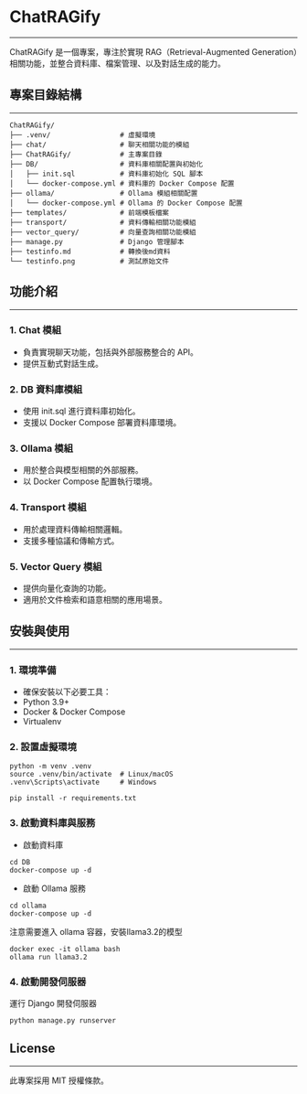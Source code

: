 # ChatRAGify

---
ChatRAGify 是一個專案，專注於實現 RAG（Retrieval-Augmented Generation）相關功能，並整合資料庫、檔案管理、以及對話生成的能力。

## 專案目錄結構

---

```plaintext
ChatRAGify/
├── .venv/                 # 虛擬環境
├── chat/                  # 聊天相關功能的模組
├── ChatRAGify/            # 主專案目錄
├── DB/                    # 資料庫相關配置與初始化
│   ├── init.sql           # 資料庫初始化 SQL 腳本
│   └── docker-compose.yml # 資料庫的 Docker Compose 配置
├── ollama/                # Ollama 模組相關配置
│   └── docker-compose.yml # Ollama 的 Docker Compose 配置
├── templates/             # 前端模板檔案
├── transport/             # 資料傳輸相關功能模組
├── vector_query/          # 向量查詢相關功能模組
├── manage.py              # Django 管理腳本
├── testinfo.md            # 轉換後md資料
└── testinfo.png           # 測試原始文件
```

## 功能介紹

---

### 1. Chat 模組

- 負責實現聊天功能，包括與外部服務整合的 API。
- 提供互動式對話生成。

### 2. DB 資料庫模組

- 使用 init.sql 進行資料庫初始化。
- 支援以 Docker Compose 部署資料庫環境。

### 3. Ollama 模組

- 用於整合與模型相關的外部服務。
- 以 Docker Compose 配置執行環境。

### 4. Transport 模組

- 用於處理資料傳輸相關邏輯。
- 支援多種協議和傳輸方式。

### 5. Vector Query 模組

- 提供向量化查詢的功能。
- 適用於文件檢索和語意相關的應用場景。

## 安裝與使用

---

### 1. 環境準備

- 確保安裝以下必要工具：
- Python 3.9+
- Docker & Docker Compose
- Virtualenv

### 2. 設置虛擬環境

```
python -m venv .venv
source .venv/bin/activate  # Linux/macOS
.venv\Scripts\activate     # Windows
```

```pip install -r requirements.txt```

### 3. 啟動資料庫與服務

- 啟動資料庫

```
cd DB
docker-compose up -d
```

- 啟動 Ollama 服務

```
cd ollama
docker-compose up -d
```
注意需要進入 ollama 容器，安裝llama3.2的模型
```
docker exec -it ollama bash
ollama run llama3.2
```

### 4. 啟動開發伺服器

運行 Django 開發伺服器

```python manage.py runserver```

## License

---
此專案採用 MIT 授權條款。




